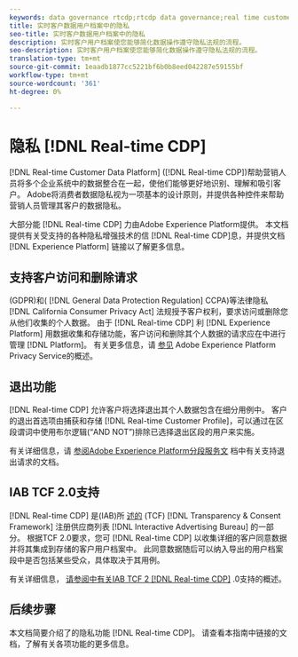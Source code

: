 ```yaml
---
keywords: data governance rtcdp;rtcdp data governance;real time customer data profile data governance;privacy rtcdp;rtcdp privacy
title: 实时客户数据用户档案中的隐私
seo-title: 实时客户数据用户档案中的隐私
description: 实时客户用户档案使您能够简化数据操作遵守隐私法规的流程。
seo-description: 实时客户用户档案使您能够简化数据操作遵守隐私法规的流程。
translation-type: tm+mt
source-git-commit: 1eaadb1877cc5221bf6b0b8eed042287e59155bf
workflow-type: tm+mt
source-wordcount: '361'
ht-degree: 0%

---
```



# 隐私 [!DNL Real-time CDP]

[!DNL Real-time Customer Data Platform] ([!DNL Real-time CDP])帮助营销人员将多个企业系统中的数据整合在一起，使他们能够更好地识别、理解和吸引客户。 Adobe将消费者数据隐私视为一项基本的设计原则，并提供各种控件来帮助营销人员管理其客户的数据隐私。

大部分能 [!DNL Real-time CDP] 力由Adobe Experience Platform提供。 本文档提供有关受支持的各种隐私增强技术的信 [!DNL Real-time CDP]息，并提供文档 [!DNL Experience Platform] 链接以了解更多信息。

## 支持客户访问和删除请求

(GDPR)和( [!DNL General Data Protection Regulation] CCPA)等法律隐私 [!DNL California Consumer Privacy Act] 法规授予客户权利，要求访问或删除您从他们收集的个人数据。 由于 [!DNL Real-time CDP] 利 [!DNL Experience Platform] 用数据收集和存储功能，客户访问和删除其个人数据的请求应在中进行管理 [!DNL Platform]。 有关更多信息，请 [参见](../../privacy-service/home.md) Adobe Experience Platform Privacy Service的概述。

## 退出功能

[!DNL Real-time CDP] 允许客户将选择退出其个人数据包含在细分用例中。 客户的退出首选项由捕获和存储 [!DNL Real-time Customer Profile]，可以通过在区段谓词中使用布尔逻辑(“AND NOT”)排除已选择退出区段的用户来实施。

有关详细信息，请 [参阅Adobe Experience Platform分段服务文](../../segmentation/honoring-opt-outs.md) 档中有关支持退出请求的文档。

## IAB TCF 2.0支持

[!DNL Real-time CDP] 是(IAB)所 [述的](https://iabeurope.eu/vendor-list-tcf-v2-0/) (TCF) [!DNL Transparency & Consent Framework] 注册供应商列表 [!DNL Interactive Advertising Bureau] 的一部分。 根据TCF 2.0要求，您可 [!DNL Real-time CDP] 以收集详细的客户同意数据并将其集成到存储的客户用户档案中。 此同意数据随后可以纳入导出的用户档案段中是否包括某些受众，具体取决于其用例。

有关详细信息， [请参阅中有关IAB TCF 2 [!DNL Real-time CDP]](./iab/overview.md) .0支持的概述。

## 后续步骤

本文档简要介绍了的隐私功能 [!DNL Real-time CDP]。 请查看本指南中链接的文档，了解有关各项功能的更多信息。